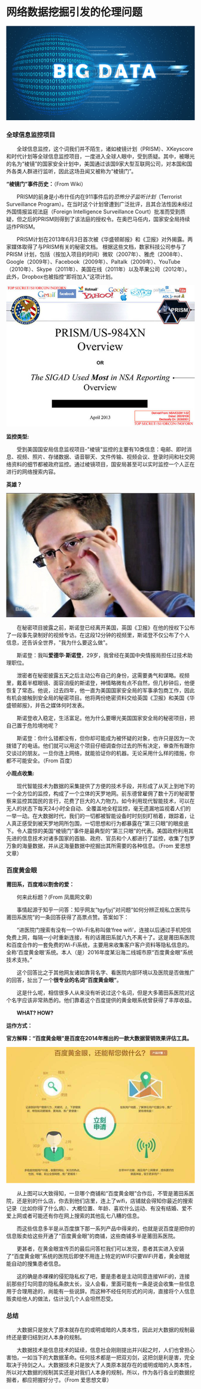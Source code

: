 # 网络数据挖掘引发的伦理问题

![](images\6221.jpg_wh1200.jpg)

### 全球信息监控项目

　　全球信息监控，这个词我们并不陌生，诸如棱镜计划（PRISM）、XKeyscore 和时代计划等全球信息监控项目，一度进入全球人眼中，受到质疑。其中，被曝光的名为“棱镜”的国家安全计划中，美国通过该国9家大型互联网公司，对本国和国外各类人群进行监听，因此这场丑闻又被称为“棱镜门”。

**“棱镜门”事件历史：**（From Wiki）

　　PRISM的前身是小布什任内在911事件后的*恐怖分子监听计划*（Terrorist Surveillance Program）。在当时这个计划曾遭到广泛批评，且其合法性因未经过外国情报监视法庭（Foreign Intelligence Surveillance Court）批准而受到质疑，但之后的PRISM则得到了该法庭的授权令。在奥巴马任内，国家安全局持续运作PRISM。

　　PRISM计划在2013年6月3日首次被《华盛顿邮报》和《卫报》对外揭露。两家媒体取得了与PRISM有关的秘密文档。 根据这些文档，数家科技公司参与了PRISM 计划，包括（按加入项目的时间）微软（2007年）、雅虎（2008年）、Google（2009年）、Facebook（2009年）、Paltalk（2009年）、YouTube（2010年）、Skype（2011年）、美国在线（2011年）以及苹果公司（2012年）。此外，Dropbox也被指控“即将加入”这项计划。

![](images\Cover_slide_of_PRISM.jpg)

**监控类型:**

　　受到美国国安局信息监视项目-"棱镜"监控的主要有10类信息：电邮、即时消息、视频、照片、存储数据、语音聊天、文件传输、视频会议、登录时间和社交网络资料的细节都被政府监控。通过棱镜项目，国安局甚至可以实时监控一个人正在进行的网络搜索内容。

**英雄？**

![](images\0d338744ebf81a4cd0361363d62a6059252da610.jpg)

　　在秘密项目披露之前，斯诺登已经离开美国，英国《卫报》在他的授权下公布了一段事先录制好的视频专访。在这段12分钟的视频里，斯诺登不仅公布了个人信息，还告诉全世界，"我为什么要这么做"。

　　斯诺登：我叫**爱德华·斯诺登**，29岁，我曾经在美国中央情报局担任过技术助理职位。

　　泄密者在秘密披露五天之后主动公布自己的身份，这需要勇气和谋略。视频里，戴着半框眼镜、面容消瘦的斯诺登，神情略微有点不自然，但几秒钟后，他便恢复了常态。他说，过去四年，他一直为美国国家安全局的军事承包商工作，因此有机会接触到安全局的秘密项目。他将两份绝密资料交给英国《卫报》和美国《华盛顿邮报》，并告之媒体何时发表。

　　斯诺登收入稳定，生活富足。他为什么要曝光美国国家安全局的秘密项目，把自己置于危险境地呢？

　　斯诺登：你什么错都没有，但你却可能成为被怀疑的对象，也许只是因为一次拨错了的电话。他们就可以用这个项目仔细调查你过去的所有决定，审查所有跟你交谈过的朋友。一旦你连上网络，就能验证你的机器。无论采用什么样的措施，你都不可能安全。（From 百度）

**小观点收集:**

　　现代智能技术为数据的采集提供了方便的技术手段，并形成了从天上到地下的一个全方位的监控，构成了一个立体的天罗地网。前东德曾雇佣了数十万的秘密警察来监控其国民的言行，花费了巨大的人力物力。如今利用现代智能技术，可以在无人的状态下每天24小时全自动、全覆盖地全程监控，毫无遗漏地监视着人们的一举一动。在大数据时代，我们的一切都被智能设备时时刻刻盯梢着，跟踪着，让人真正感受到被天罗地网所包围，一切思想和行为都暴露在“第三只眼”的眼皮底下。令人震惊的美国“棱镜门”事件是最典型的“第三只眼”的代表。美国政府利用其先进的信息技术对诸多国家的首脑、政府、官员和个人都进行了监控，收集了包罗万象的海量数据，并从这海量数据中挖掘出其所需要的各种信息。（From 爱思想文章）

### 百度黄金眼

**莆田系，百度难以割舍的爱：**

　　何来此标题？(From 凤凰网文章)

　　事情起源于知乎一问答：知乎网友“tgyfjyj”对问题“如何分辨正规私立医院与莆田系医院”的一条回答获得了高票点赞。答案如下：

　　“进医院门搜索有没有一个Wi-Fi名称叫做‘free wifi’，连接以后通过手机短信免费上网，每隔一小时重新连接，有的话莆田系就八九不离十了。这是莆田系医院和百度合作的一套免费的Wi-Fi系统，主要用来收集客户客户资料等隐私信息的。全称‘百度黄金眼’系统。本人（是）2016年度某沿海二线城市原“百度黄金眼”系统技术支持。”

　　这个回答比之于其他网友诸如靠背名字、看医院内部环境以及医院是否做推广的回答，扯出了一个**很专业的名词“百度黄金眼”**。

　　这是什么呢，相信很多人从来没有听说过这个名词，但是大多莆田系医院对这个名字应该非常熟悉的。他们靠着这个百度提供的黄金眼系统曾获得了丰厚收益。

　　**WHAT? HOW?**

**运作方式：**

**官方解释：“百度黄金眼”是百度在2014年推出的一款大数据营销效果评估工具。**

![](images\6dd8aadfc03e6567d3f7a77de424ff2c.jpeg)

　　从上图可以大致得知，一旦哪个商铺和“百度黄金眼”合作后，不管是莆田系医院，还是别的什么店，你去到他们店里，连上了wifi，店铺就会得知你最近的搜索记录（比如你得了什么病）、大概位置、年龄、喜欢什么运动、有没有结婚、爱不爱上网或者可能还有你在网上搜索的其他乱七八糟的信息。

　　而这些信息多半是从百度旗下那一系列产品中得来的，也就是说百度是把你的信息贩卖给这些开通了“百度黄金眼”的商铺，这些商铺多半是莆田系医院。

　　更甚者，在黄金眼宣传页的最后问答栏我们可以发现，患者其实进入安装了“百度黄金眼”系统的医院后即使不用连上特定的WIFI只要WiFi开着，黄金眼就能自动的搜集患者信息。

　　这的确是赤裸裸的侵犯隐私权了吧，要是患者是主动同意连接WiFi的，连接前那些打勾同意的隐私条款太长，没人会看，里面可能有一条是说会收集一些信息用于合理用途的，尚能有一些说辞。而这种不经任何形式的问询，直接将个人信息贩卖给他人的做法，估计没几个人会坦然忍受。

### 总结

　　大数据只是放大了原本就存在的或明或暗的人类本性，因此对大数据的规制最终还是要归结到对人本身的规制。

　　大数据技术是信息技术的延续，信息社会刚刚提出并兴起之时，人们也曾担心害怕，一如当下的大数据革命。任何技术都是一把双刃剑，这把剑是利是害，完全取决于持剑之人。大数据技术只是放大了人类原本就存在的或明或暗的人类本性，所以对大数据的规制其实还是对我们人本身的规制，所以，作为各行各业的数据挖掘者，都应把握好分寸。（From 爱思想文章）

